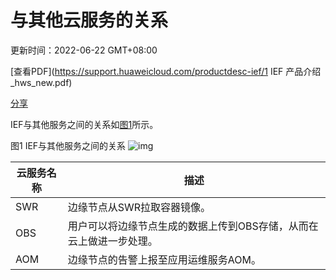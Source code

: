 # 与其他云服务的关系

更新时间：2022-06-22 GMT+08:00

[查看PDF](https://support.huaweicloud.com/productdesc-ief/1 IEF 产品介绍_hws_new.pdf)

[分享](javascript:void(0);)



IEF与其他服务之间的关系如[图1](https://support.huaweicloud.com/productdesc-ief/ief_productdesc_0011.html#ief_productdesc_0011__fig12638142373615)所示。

图1 IEF与其他服务之间的关系
![img](https://support.huaweicloud.com/productdesc-ief/zh-cn_image_0000001073087166.png)

| 云服务名称 | 描述                                                         |
| ---------- | ------------------------------------------------------------ |
| SWR        | 边缘节点从SWR拉取容器镜像。                                  |
| OBS        | 用户可以将边缘节点生成的数据上传到OBS存储，从而在云上做进一步处理。 |
| AOM        | 边缘节点的告警上报至应用运维服务AOM。                        |
